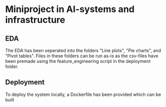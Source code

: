 # Miniproject in AI-systems and infrastructure
## EDA
The EDA has been seperated into the folders "Line plots", "Pie charts", and "Pivot tables". Files in these folders can be run as-is as the csv-files have been premade using the feature_engineering script in the deployment folder.

## Deployment
To deploy the system locally, a Dockerfile has been provided which can be built 